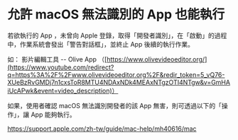 # 允許 macOS 無法識別的 App 也能執行

若欲執行的 App ，未曾向 Apple 登錄，取得「開發者識別」，在「啟動」的過程中，作業系統會發出「警告對話框」，並終止 App 後續的執行作業。

如： 影片編輯工具 -- Olive App （[https://www.olivevideoeditor.org/](https://www.youtube.com/redirect?q=https%3A%2F%2Fwww.olivevideoeditor.org%2F&redir_token=5_vQ76-XUeBzRvGMDj7n1cxsToR8MTU4NDAxNDk4MEAxNTgzOTI4NTgw&v=GmHAiUcAPwk&event=video_description)）

如果，使用者確認 macOS 無法識別開發者的該 App 無害，則可透過以下的「操作」，讓 App 能夠執行。

https://support.apple.com/zh-tw/guide/mac-help/mh40616/mac


